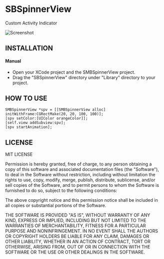 # SBSpinnerView

Custom Activity Indicator

![Screenshot](https://raw.githubusercontent.com/smbhuin/SBSpinnerView/master/screenshot.png)

## INSTALLATION

#### Manual
* Open your XCode project and the SMBSpinnerView project.
* Drag the "SBSpinnerView" directory under "Library" directory to your project.

## HOW TO USE

 ```objc
 SMBSpinnerView *spv = [[SMBSpinnerView alloc] initWithFrame:CGRectMake(20, 20, 100, 100)];
 [spv setColor:[UIColor orangeColor]];
 [self.view addSubview:spv];
 [spv startAnimation];
 ```
 ## LICENSE

MIT LICENSE

Permission is hereby granted, free of charge, to any person obtaining
a copy of this software and associated documentation files (the
"Software"), to deal in the Software without restriction, including
without limitation the rights to use, copy, modify, merge, publish,
distribute, sublicense, and/or sell copies of the Software, and to
permit persons to whom the Software is furnished to do so, subject to
the following conditions:

The above copyright notice and this permission notice shall be
included in all copies or substantial portions of the Software.

THE SOFTWARE IS PROVIDED "AS IS", WITHOUT WARRANTY OF ANY KIND,
EXPRESS OR IMPLIED, INCLUDING BUT NOT LIMITED TO THE WARRANTIES OF
MERCHANTABILITY, FITNESS FOR A PARTICULAR PURPOSE AND
NONINFRINGEMENT. IN NO EVENT SHALL THE AUTHORS OR COPYRIGHT HOLDERS BE
LIABLE FOR ANY CLAIM, DAMAGES OR OTHER LIABILITY, WHETHER IN AN ACTION
OF CONTRACT, TORT OR OTHERWISE, ARISING FROM, OUT OF OR IN CONNECTION
WITH THE SOFTWARE OR THE USE OR OTHER DEALINGS IN THE SOFTWARE.
